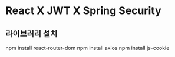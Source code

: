# React X JWT X Spring Security

## 라이브러리 설치
npm install react-router-dom
npm install axios
npm install js-cookie
